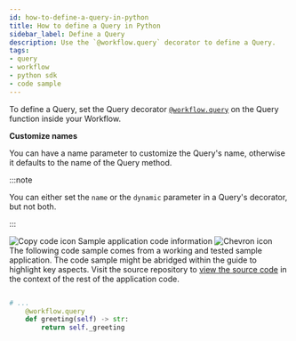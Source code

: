 ```yaml
---
id: how-to-define-a-query-in-python
title: How to define a Query in Python
sidebar_label: Define a Query
description: Use the `@workflow.query` decorator to define a Query.
tags:
- query
- workflow
- python sdk
- code sample
---
```


<!-- DO NOT EDIT THIS FILE DIRECTLY.
THIS FILE IS GENERATED from https://github.com/temporalio/documentation-samples-python/blob/develop-patching/query_your_workflow/wf_query_dacx.py. -->

To define a Query, set the Query decorator [`@workflow.query`](https://python.temporal.io/temporalio.workflow.html#query) on the Query function inside your Workflow.

**Customize names**

You can have a name parameter to customize the Query's name, otherwise it defaults to the name of the Query method.

:::note

You can either set the `name` or the `dynamic` parameter in a Query's decorator, but not both.

:::

<div class="copycode-notice-container"><div class="copycode-notice"><img data-style="copycode-icon" src="/icons/copycode.png" alt="Copy code icon" /> Sample application code information <img id="i-40599c5f-5a57-4eab-9485-738ffbe3aceb" data-event="clickable-copycode-info" data-style="chevron-icon" src="/icons/chevron.png" alt="Chevron icon" /></div><div id="copycode-info-40599c5f-5a57-4eab-9485-738ffbe3aceb" class="copycode-info">The following code sample comes from a working and tested sample application. The code sample might be abridged within the guide to highlight key aspects. Visit the source repository to <a href="https://github.com/temporalio/documentation-samples-python/blob/develop-patching/query_your_workflow/wf_query_dacx.py">view the source code</a> in the context of the rest of the application code.</div></div>

```python

# ...
    @workflow.query
    def greeting(self) -> str:
        return self._greeting
```


